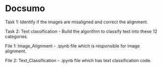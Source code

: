 # Docsumo


Task 1: Identify if the images are misaligned and correct the alignment.

Task 2: Text classification - Build the algorithm to classify text into these 12 categories.


File 1: Image_Alignment - .ipynb file which is responsible for image alignment.

File 2: Text_Classification - .ipynb file which has text classification code.
